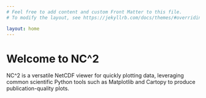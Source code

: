 ```yaml
---
# Feel free to add content and custom Front Matter to this file.
# To modify the layout, see https://jekyllrb.com/docs/themes/#overriding-theme-defaults

layout: home
---
```

# Welcome to NC^2 
NC^2 is a versatile NetCDF viewer for quickly plotting data, leveraging common scientific Python tools such as Matplotlib and Cartopy to produce publication-quality plots.
